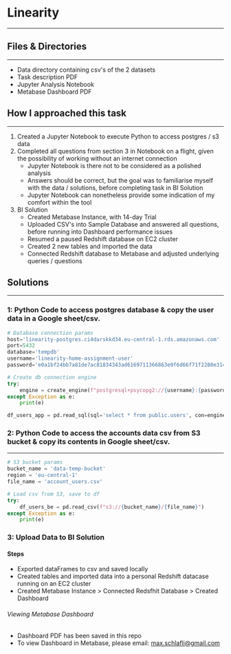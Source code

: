 # Linearity
---

## Files & Directories
---

- Data directory containing csv's of the 2 datasets
- Task description PDF
- Jupyter Analysis Notebook
- Metabase Dashboard PDF

## How I approached this task
---
1. Created a Jupyter Notebook to execute Python to access postgres / s3 data
2. Completed all questions from section 3 in Notebook on a flight, given the possibility of working without an internet connection
    - Jupyter Notebook is there not to be considered as a polished analysis
    - Answers should be correct, but the goal was to familiarise myself with the data / solutions, before completing task in BI Solution
    - Jupyter Notebook can nonetheless provide some indication of my comfort within the tool
3. BI Solution
    - Created Metabase Instance, with 14-day Trial
    - Uploaded CSV's into Sample Database and answered all questions, before running into Dashboard performance issues
    - Resumed a paused Redshift database on EC2 cluster
    - Created 2 new tables and imported the data
    - Connected Redshift database to Metabase and adjusted underlying queries / questions

## Solutions
---
### 1: Python Code  to access postgres database & copy the user data in a Google sheet/csv.
```python
# Database connection params
host='linearity-postgres.ci4darskkd34.eu-central-1.rds.amazonaws.com'
port=5432
database='tempdb'
username='linearity-home-assignment-user'
password='e0a1bf24bb7a81de7ac81834343ad6169711366863e0f6d66f71f2280e314668'

# Create db connection engine
try:
    engine = create_engine(f"postgresql+psycopg2://{username}:{password}@{host}:{port}/{database}")
except Exception as e:
    print(e)

df_users_app = pd.read_sql(sql='select * from public.users', con=engine)
```

### 2: Python Code to access the accounts data csv from S3 bucket & copy its contents in Google sheet/csv.
---
```python
# S3 bucket params
bucket_name = 'data-temp-bucket'
region = 'eu-central-1'
file_name = 'account_users.csv'

# Load csv from S3, save to df
try:
    df_users_be = pd.read_csv(f"s3://{bucket_name}/{file_name}")
except Exception as e:
    print(e)
```

### 3: Upload Data to BI Solution

#### Steps
- Exported dataFrames to csv and saved locally
- Created tables and imported data into a personal Redshift datacase running on an EC2 cluster
- Created Metabase Instance > Connected Redsfhit Database > Created Dashboard

###### Viewing Metabase Dashboard
- Dashboard PDF has been saved in this repo
- To view Dashboard in Metabase, please email: max.schlafli@gmail.com
  
